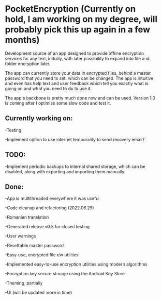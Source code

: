 # **PocketEncryption** (Currently on hold, I am working on my degree, will probably pick this up again in a few months)

Development source of an app designed to provide offline encryption services for any text, initially, with later possibility to expand into file and folder encryption later.

The app can currently store your data in encrypted files, behind a master password that you need to set, which can be changed.
The app is intuitive and even has help text and user feedback which tell you exactly what is going on and what you need to do to use it.

The app's backbone is pretty much done now and can be used. Version 1.0 is coming after I optimise some slow code and test it.

## Currently working on:

-Testing

-Implement option to use internet temporarily to send recovery email?

## TODO:

-Implement periodic backups to internal shared storage, which can be disabled, along with exporting and importing them manually.

## Done:

-App is multithreaded everywhere it was useful

-Code cleanup and refactoring (2022.06.29)

-Romanian translation

-Generated release v0.5 for closed testing

-User warnings

-Resettable master password

-Easy-use, encrypted file r/w utilities

-Implemented easy-to-use encryption utilities using modern algorithms

-Encryption key secure storage using the Android Key Store

-Theming, partially

-UI (will be updated more in time)
